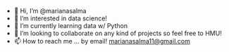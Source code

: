 - 👋 Hi, I’m @marianasalma
- 👀 I’m interested in data science!
- 🌱 I’m currently learning data w/ Python
- 💞️ I’m looking to collaborate on any kind of projects so feel free to HMU!
- 📫 How to reach me ... by email! marianasalma11@gmail.com

<!---
marianasalma/marianasalma is a ✨ special ✨ repository because its `README.md` (this file) appears on your GitHub profile.
You can click the Preview link to take a look at your changes.
--->
